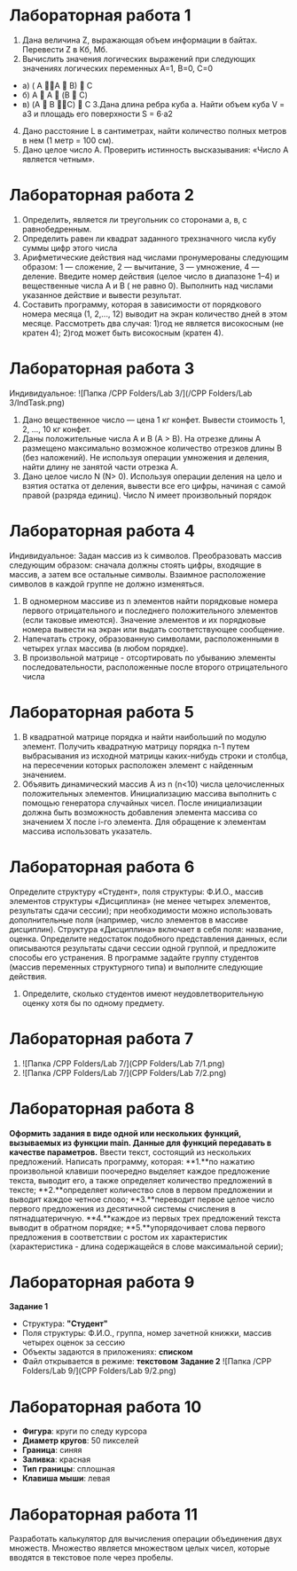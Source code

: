 # Лабораторная работа 1
 1. Дана величина Z, выражающая объем информации в байтах. Перевести Z в Кб, Мб.
 2. Вычислить значения логических выражений при следующих значениях логических переменных А=1, В=0, С=0
  * a) ( A A  B)  C
  * б) A  A  (B  C)
  * в) (A  B C)  C
 3.Дана длина ребра куба a. Найти объем куба V = a3 и площадь его поверхности S = 6·a2
 4. Дано расстояние L в сантиметрах, найти количество полных метров в нем (1 метр = 100 см).
 5. Дано целое число A. Проверить истинность высказывания: «Число A является четным».
<u></u>
# Лабораторная работа 2
 1. Определить, является ли треугольник со сторонами а, в, с равнобедренным.
 2. Определить равен ли квадрат заданного трехзначного числа кубу суммы цифр этого числа
 3. Арифметические действия над числами пронумерованы следующим образом: 1 — сложение, 2 — вычитание, 3 — умножение, 4 — деление. Введите номер действия (целое число в диапазоне 1–4) и вещественные числа А и B ( не равно 0). Выполнить над числами указанное действие и вывести результат.
 4. Составить программу, которая в зависимости от порядкового номера месяца (1, 2,..., 12) выводит на экран количество дней в этом месяце. Рассмотреть два случая: 1)год не является високосным (не кратен 4); 2)год может быть високосным (кратен 4).
<u></u>
# Лабораторная работа 3
 Индивидуальное: ![Папка /CPP Folders/Lab 3/](/CPP Folders/Lab 3/IndTask.png)
 1. Дано вещественное число — цена 1 кг конфет. Вывести стоимость 1, 2, ..., 10 кг конфет.
 2. Даны положительные числа A и B (A > B). На отрезке длины A размещено максимально возможное количество отрезков длины B (без наложений). Не используя операции умножения и деления, найти длину не занятой части отрезка A.
 3. Дано целое число N (N> 0). Используя операции деления на цело и взятия остатка от деления, вывести все его цифры, начиная с самой правой (разряда единиц). Число N имеет произвольный порядок
<u></u>
# Лабораторная работа 4
 Индивидуальное: Задан массив из k символов. Преобразовать массив следующим образом: сначала должны стоять цифры, входящие в массив, а затем все остальные символы. Взаимное расположение символов в каждой группе не должно изменяться.
 1. В одномерном массиве из n элементов найти порядковые номера первого отрицательного и последнего положительного элементов (если таковые имеются). Значение элементов и их порядковые номера вывести на экран или выдать соответствующее сообщение.
 2. Напечатать строку, образованную символами, расположенными в четырех углах массива (в любом порядке).
 3. В произвольной матрице - отсортировать по убыванию элементы последовательности, расположенные после второго отрицательного числа
<u></u>
# Лабораторная работа 5
 1. В квадратной матрице порядка и найти наибольший по модулю элемент. Получить квадратную матрицу порядка n-1 путем выбрасывания из исходной матрицы каких-нибудь строки и столбца, на пересечении которых расположен элемент с найденным значением.
 2. Объявить динамический массив A из n (n<10) числа целочисленных  положительных элементов. Инициализацию массива выполнить с помощью  генератора случайных чисел. После инициализации должна быть возможность  добавления элемента массива со значением X после i-го элемента. Для  обращение к элементам массива использовать указатель.
<u></u>
# Лабораторная работа 6
Определите структуру «Студент», поля структуры: Ф.И.О., массив элементов структуры «Дисциплина» (не менее четырех элементов, результаты сдачи сессии); при необходимости можно использовать дополнительные поля (например, число элементов в массиве дисциплин). Структура «Дисциплина» включает в себя поля: название, оценка. Определите недостаток подобного
представления данных, если описываются результаты сдачи сессии одной группой, и предложите способы его устранения.
В программе задайте группу студентов (массив переменных структурного типа) и выполните следующие действия.
1. Определите, сколько студентов имеют неудовлетворительную
оценку хотя бы по одному предмету.
<u></u>
# Лабораторная работа 7
 1. ![Папка /CPP Folders/Lab 7/](CPP Folders/Lab 7/1.png)
 2. ![Папка /CPP Folders/Lab 7/](CPP Folders/Lab 7/2.png)
<u></u>
# Лабораторная работа 8
**Оформить задания в виде одной или нескольких функций,
вызываемых из функции main. Данные для функций передавать в качестве
параметров.**
Ввести текст, состоящий из нескольких предложений. Написать
программу, которая:
**1.**по нажатию произвольной клавиши поочередно выделяет каждое
предложение текста, выводит его, а также определяет количество предложений в
тексте;
**2.**определяет количество слов в первом предложении и выводит каждое
четное слово;
**3.**переводит первое целое число первого предложения из десятичной
системы счисления в пятнадцатеричную.
**4.**каждое из первых трех предложений текста выводит в обратном порядке;
**5.**упорядочивает слова первого предложения в соответствии с ростом их
характеристик (характеристика - длина содержащейся в слове максимальной
серии);
<u></u>
# Лабораторная работа 9
**Задание 1**
  * Структура: **"Студент"**
  * Поля структуры: Ф.И.О., группа, номер зачетной книжки, массив четырех оценок за сессию
  * Объекты задаются в приложениях: **списком**
  * Файл открывается в режиме: **текстовом**
**Задание 2**
![Папка /CPP Folders/Lab 9/](CPP Folders/Lab 9/2.png)
<u></u>
# Лабораторная работа 10
  * **Фигура**: круги по следу курсора
  * **Диаметр кругов**: 50 пикселей
  * **Граница**: синяя
  * **Заливка**: красная
  * **Тип границы**: сплошная
  * **Клавиша мыши**: левая
<u></u>
# Лабораторная работа 11
Разработать калькулятор для вычисления операции объединения двух множеств. Множество является множеством целых чисел, которые вводятся в текстовое поле через пробелы.
